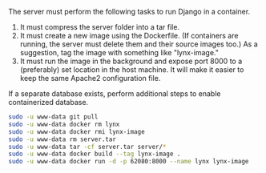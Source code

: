 The server must perform the following tasks to run Django in a container.
1. It must compress the server folder into a tar file.
2. It must create a new image using the Dockerfile. (If containers are running, the server must delete them and their source images too.) As a suggestion, tag the image with something like "lynx-image."
3. It must run the image in the background and expose port 8000 to a (preferably) set location in the host machine. It will make it easier to keep the same Apache2 configuration file.

If a separate database exists, perform additional steps to enable containerized database.

```sh
sudo -u www-data git pull
sudo -u www-data docker rm lynx
sudo -u www-data docker rmi lynx-image
sudo -u www-data rm server.tar
sudo -u www-data tar -cf server.tar server/*
sudo -u www-data docker build --tag lynx-image .
sudo -u www-data docker run -d -p 62080:8000 --name lynx lynx-image
```